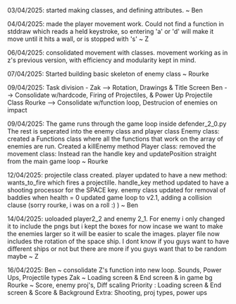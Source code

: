 03/04/2025: started making classes, and defining attributes. ~ Ben

04/04/2025: made the player movement work. Could not find a function in stddraw which reads a held keystroke, so entering 'a' or 'd' will make it move until it hits a wall, or is stopped with 's' ~ Z

06/04/2025: consolidated movement with classes. movement working as in z's previous version, with efficiency and modularity kept in mind.

07/04/2025: Started building basic skeleton of enemy class ~ Rourke

09/04/2025: Task division - Zak --> Rotation, Drawings & Title Screen 
                            Ben --> Consolidate w/hardcode, Firing of Projectiles, & Power Up Projectile Class
                            Rourke --> Consolidate w/function loop, Destrucion of enemies on impact

09/04/2025: The game runs through the game loop inside defender_2_0.py 
The rest is seperated into the enemy class and player class
Enemy class: created a Functions class where all the functions that work on the array of enemies are run. Created a killEnemy method
Player class: removed the movement class: Instead ran the handle key and updatePosition straight from the main game loop ~ Rourke

12/04/2025: projectile class created. player updated to have a new method: wants_to_fire which fires a projectille. handle_key method updated to have a shooting processor for the SPACE key.
enemy class updated for removal of baddies when health = 0
updated game loop to v2.1, adding a collision clause (sorry rourke, i was on a roll :) ) ~ Ben

14/04/2025: uoloaded player2_2 and enemy 2_1. For enemy i only changed it to include the pngs but i kept the boxes for now incase we want to make the enemies larger so it will be easier to scale the images. player file now includes the rotation of the space ship. I dont know if you guys want to have different ships or not but there are more if you guys want that to be random maybe ~ Z

16/04/2025: Ben ~ consolidate Z's function into new loop. Sounds, Power Ups, Projectile types
            Zak ~ Loading screen & End screen & in game bg
            Rourke ~ Score, enemy proj's, Diff scaling
            Priority : Loading screen & End screen & Score & Background
            Extra: Shooting, proj types, power ups
